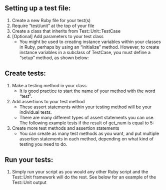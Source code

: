 ## Setting up a test file: ##
1. Create a new Ruby file for your test(s)
2. Require “test/unit” at the top of your file
3. Create a class that inherits from Test::Unit::TestCase
4. [Optional] Add parameters to your test class
	- You might be used to creating instance variables within your classes in Ruby, perhaps by using an “initialize” method. However, to create instance variables in a subclass of TestCase, you must define a “setup” method, as shown below:

## Create tests: ##
1. Make a testing method in your class
	- It is good practice to start the name of your method with the word “test”.
2. Add assertions to your test method
	- These assert statements within your testing method will be your individual tests. 
	- There are many different types of assert statements you can use. The following example tests if the result of get_num is  equal to 5:
3. Create more test methods and assertion statements
	- You can create as many test methods as you want, and put multiple assertion statements in each method, depending on what kind of testing you need to do. 

## Run your tests: ##
1. Simply run your script as you would any other Ruby script and the Test::Unit framework will do the rest.
See below for an example of the Test::Unit output
